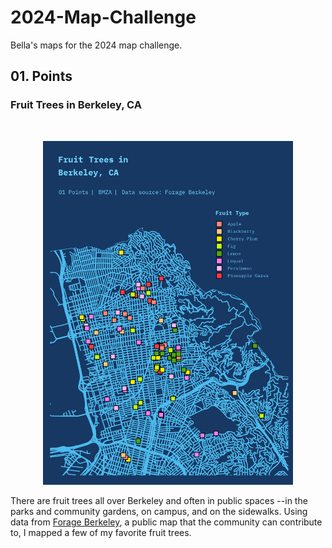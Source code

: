 # 2024-Map-Challenge
Bella's maps for the 2024 map challenge. 


## 01. Points
### Fruit Trees in Berkeley, CA
<br>
<p align="center">
<img src="https://github.com/bellamendoza/2024-Map-Challenge/blob/main/01_points/01_points.png" width="400" margin="0 auto">
</p>

There are fruit trees all over Berkeley and often in public spaces --in the parks and community gardens, on campus, and on the sidewalks. Using data from [Forage Berkeley](https://forageberkeley.blogspot.com/), a public map that the community can contribute to, I mapped a few of my favorite fruit trees.
